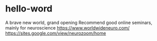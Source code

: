 # hello-word
A brave new world, grand opening
Recommend good online seminars, mainly for neuroscience
https://www.worldwideneuro.com/
https://sites.google.com/view/neurozoom/home
